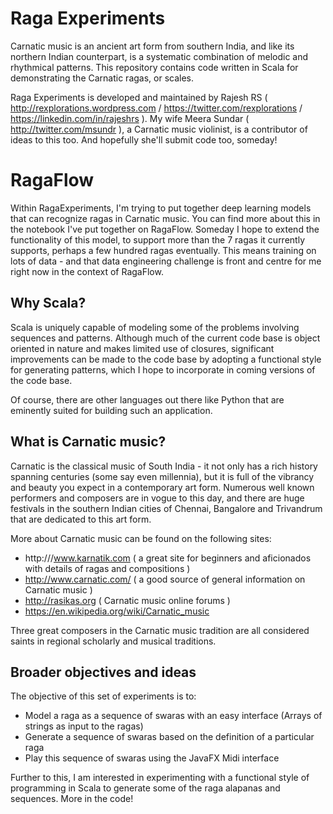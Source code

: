 # Raga Experiments
Carnatic music is an ancient art form from southern India, and like its northern Indian counterpart, is a systematic combination of melodic and rhythmical patterns. This repository contains code written in Scala for demonstrating the Carnatic ragas, or scales. 

Raga Experiments is developed and maintained by Rajesh RS ( http://rexplorations.wordpress.com / https://twitter.com/rexplorations / https://linkedin.com/in/rajeshrs ). My wife Meera Sundar ( http://twitter.com/msundr ), a Carnatic music violinist, is a contributor of ideas to this too. And hopefully she'll submit code too, someday!

# RagaFlow

Within RagaExperiments, I'm trying to put together deep learning models that can recognize ragas in Carnatic music. You can find more about this in the notebook I've put together on RagaFlow. Someday I hope to extend the functionality of this model, to support more than the 7 ragas it currently supports, perhaps a few hundred ragas eventually. This means training on lots of data - and that data engineering challenge is front and centre for me right now in the context of RagaFlow.

## Why Scala?

Scala is uniquely capable of modeling some of the problems involving sequences and patterns. Although much of the current code base is object oriented in nature and makes limited use of closures, significant improvements can be made to the code base by adopting a functional style for generating patterns, which I hope to incorporate in coming versions of the code base.

Of course, there are other languages out there like Python that are eminently suited for building such an application. 

## What is Carnatic music?

Carnatic is the classical music of South India - it not only has a rich history spanning centuries (some say even millennia), but it is full of the vibrancy and beauty you expect in a contemporary art form. Numerous well known performers and composers are in vogue to this day, and there are huge festivals in the southern Indian cities of Chennai, Bangalore and Trivandrum that are dedicated to this art form.

More about Carnatic music can be found on the following sites:

* http:///www.karnatik.com ( a great site for beginners and aficionados with details of ragas and compositions )
* http://www.carnatic.com/ ( a good source of general information on Carnatic music )
* http://rasikas.org ( Carnatic music online forums )
* https://en.wikipedia.org/wiki/Carnatic_music

Three great composers in the Carnatic music tradition are all considered saints in regional scholarly and musical traditions.

## Broader objectives and ideas

The objective of this set of experiments is to:

* Model a raga as a sequence of swaras with an easy interface (Arrays of strings as input to the ragas)
* Generate a sequence of swaras based on the definition of a particular raga
* Play this sequence of swaras using the JavaFX Midi interface

Further to this, I am interested in experimenting with a functional style of programming in Scala to generate some of the raga alapanas and sequences. More in the code!



